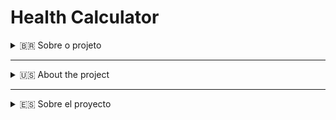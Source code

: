 # Health Calculator


<details id="pt-br">
<summary>🇧🇷 Sobre o projeto</summary>
<hr style="border: 0.7px black;">
Bem-vindo ao projeto Health Calculator! Este é um site online de uma única página desenvolvido com o objetivo de aprender sobre web design e ferramentas de desenvolvimento colaborativo, como o GitHub. O site mede o peso, calcula o IMC e a quantidade de água necessária que uma pessoa deve consumir diariamente.

### Descrição do Projeto

O **Health Calculator** é uma aplicação web que permite aos usuários calcular a quantidade ideal de água que devem beber diariamente com base no seu peso e também calcular o seu IMC (Índice de Massa Corporal). Este projeto foi criado para praticar habilidades de design e desenvolvimento, além de explorar o uso do GitHub para controle de versão e colaboração. O site está hospedado no GitHub Pages, tornando-o acessível a todos.

### Tecnologias Utilizadas

- HTML
- CSS
- JavaScript
- Git e GitHub
- GitHub Pages

### Funcionalidades

- Cálculo da quantidade de água necessária com base no peso do usuário
- Cálculo do IMC (Índice de Massa Corporal)
- Interface responsiva e amigável
- Design simples e intuitivo
- Acesso online através do GitHub Pages

### Como Usar

1. Acesse o site online: [Health Calculator](https://seu-usuario.github.io/health-calculator/)
2. Insira seu peso na aplicação.
3. O site calculará automaticamente a quantidade de água que você deve consumir diariamente e seu IMC.

### Contribuidores

1. [Saulo Ferro Maciel](https://br.linkedin.com/in/saulo-ferro-maciel-74b65a1b8)
2. [Tereza Raquel Garrido](https://br.linkedin.com/in/tereza-raquel-346b761a9)

</details>

---

<details id="english">
<summary>🇺🇸 About the project</summary>
<hr style="border: 0.7px black;">
Welcome to the Health Calculator project! This is a single-page online site developed with the goal of learning about web design and collaborative development tools like GitHub. The site measures the weight, calculates the BMI and the amount of water a person should consume daily.

### Project Description

The **Health Calculator** is a web application that allows users to calculate the ideal amount of water they should drink daily based on their weight and also calculate their BMI (Body Mass Index). This project was created to practice design and development skills, as well as explore the use of GitHub for version control and collaboration. The site is hosted on GitHub Pages, making it accessible to everyone.

### Technologies Used

- HTML
- CSS
- JavaScript
- Git and GitHub
- GitHub Pages

### Features

- Calculation of the necessary amount of water based on user weight
- BMI (Body Mass Index) calculation
- Responsive and user-friendly interface
- Simple and intuitive design
- Online access through GitHub Pages

### How to Use

1. Access the online site: [Health Calculator](https://seu-usuario.github.io/health-calculator/)
2. Enter your weight in the application.
3. The site will automatically calculate the amount of water you should drink daily and your BMI.

### Contributors

1. [Saulo Ferro Maciel](https://linkedin.com/in/saulo-ferro-maciel-74b65a1b8)
2. [Tereza Raquel Garrido](https://linkedin.com/in/tereza-raquel-346b761a9)

</details>

---

<details id="espanol">
<summary>🇪🇸 Sobre el proyecto</summary>
 <hr style="border: 0.7px black;">
¡Bienvenido al proyecto Health Calculator! Este es un sitio web de una sola página desarrollado con el objetivo de aprender sobre diseño web y herramientas de desarrollo colaborativo, como GitHub. El sitio mide el peso, calcula el IMC y la cantidad de agua que una persona debe consumir diariamente.

### Descripción del Proyecto

El **Health Calculator** es una aplicación web que permite a los usuarios calcular la cantidad ideal de agua que deben beber diariamente según su peso y también calcular su IMC (Índice de Masa Corporal). Este proyecto fue creado para practicar habilidades de diseño y desarrollo, además de explorar el uso de GitHub para el control de versiones y la colaboración. El sitio está alojado en GitHub Pages, lo que lo hace accesible para todos.

### Tecnologías Utilizadas

- HTML
- CSS
- JavaScript
- Git y GitHub
- GitHub Pages

### Funcionalidades

- Cálculo de la cantidad de agua necesaria según el peso del usuario
- Cálculo del IMC (Índice de Masa Corporal)
- Interfaz responsiva y amigable
- Diseño simple e intuitivo
- Acceso en línea a través de GitHub Pages

### Cómo Usar

1. Accede al sitio en línea: [Health Calculator](https://seu-usuario.github.io/health-calculator/)
2. Ingresa tu peso en la aplicación.
3. El sitio calculará automáticamente la cantidad de agua que debes consumir diariamente y tu IMC.

### Contribuyentes

1. [Saulo Ferro Maciel](https://linkedin.com/in/saulo-ferro-maciel-74b65a1b8)
2. [Tereza Raquel Garrido](https://linkedin.com/in/tereza-raquel-346b761a9)

</details>
